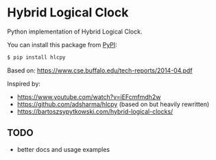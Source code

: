 # Hybrid Logical Clock

Python implementation of Hybrid Logical Clock.

You can install this package from [PyPI](https://pypi.org/project/hlcpy/):

```bash
$ pip install hlcpy
```

Based on:
https://www.cse.buffalo.edu/tech-reports/2014-04.pdf

Inspired by:

- https://www.youtube.com/watch?v=iEFcmfmdh2w
- https://github.com/adsharma/hlcpy (based on but heavily rewritten)
- https://bartoszsypytkowski.com/hybrid-logical-clocks/

## TODO

- better docs and usage examples
